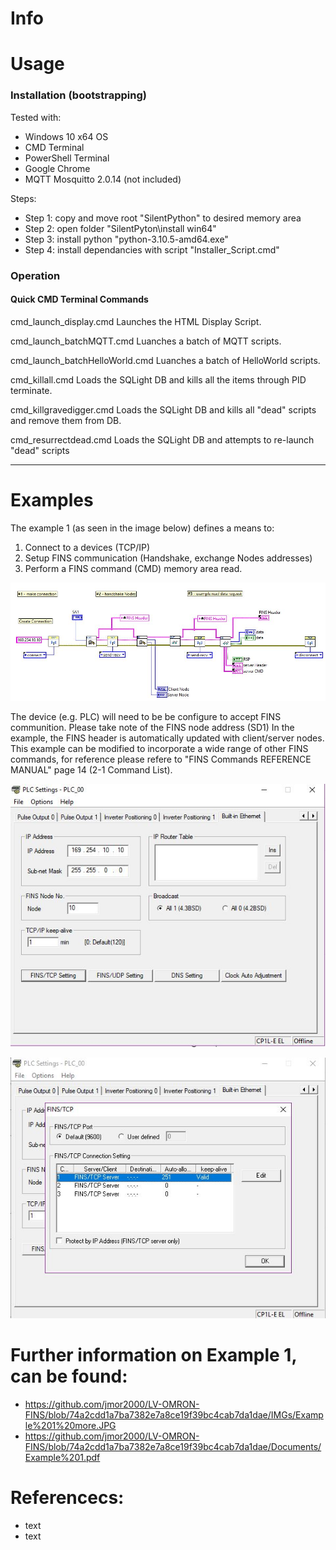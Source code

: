 # Info



# Usage




### Installation (bootstrapping)

Tested with:
- Windows 10 x64 OS
- CMD Terminal
- PowerShell Terminal
- Google Chrome
- MQTT Mosquitto 2.0.14 (not included)

Steps:
- Step 1: copy and move root "SilentPython" to desired memory area
- Step 2: open folder "SilentPyton\install win64"
- Step 3: install python "python-3.10.5-amd64.exe"
- Step 4: install dependancies with script "Installer_Script.cmd"

### Operation

#### Quick CMD Terminal Commands

cmd_launch_display.cmd
  Launches the HTML Display Script.
  
cmd_launch_batchMQTT.cmd
  Luanches a batch of MQTT scripts.

cmd_launch_batchHelloWorld.cmd
  Luanches a batch of HelloWorld scripts.

cmd_killall.cmd
  Loads the SQLight DB and kills all the items through PID terminate.

cmd_killgravedigger.cmd
  Loads the SQLight DB and kills all "dead" scripts and remove them from DB.
  
cmd_resurrectdead.cmd
  Loads the SQLight DB and attempts to re-launch "dead" scripts

-----------------------------------------------------------------------------------









# Examples
The example 1 (as seen in the image below) defines a means to:
1. Connect to a devices (TCP/IP)
2. Setup FINS communication (Handshake, exchange Nodes addresses)
3. Perform a FINS command (CMD) memory area read.

![alt text](https://github.com/jmor2000/LV-OMRON-FINS/blob/main/IMGs/Example%201.JPG?raw=true)

The device (e.g. PLC) will need to be be configure to accept FINS communition.
Please take note of the FINS node address (SD1)
In the example, the FINS header is automatically updated with client/server nodes.
This example can be modified to incorporate a wide range of other FINS commands, for reference please refere to "FINS Commands REFERENCE MANUAL" page 14 (2-1 Command List).

![alt text](https://github.com/jmor2000/LV-OMRON-FINS/blob/main/IMGs/PLC%20FINS%201.JPG?raw=true)

![alt text](https://github.com/jmor2000/LV-OMRON-FINS/blob/main/IMGs/PLC%20FINS%202.JPG?raw=true)

# Further information on Example 1, can be found:
- https://github.com/jmor2000/LV-OMRON-FINS/blob/74a2cdd1a7ba7382e7a8ce19f39bc4cab7da1dae/IMGs/Example%201%20more.JPG
- https://github.com/jmor2000/LV-OMRON-FINS/blob/74a2cdd1a7ba7382e7a8ce19f39bc4cab7da1dae/Documents/Example%201.pdf

# Referencecs:
- text
- text
